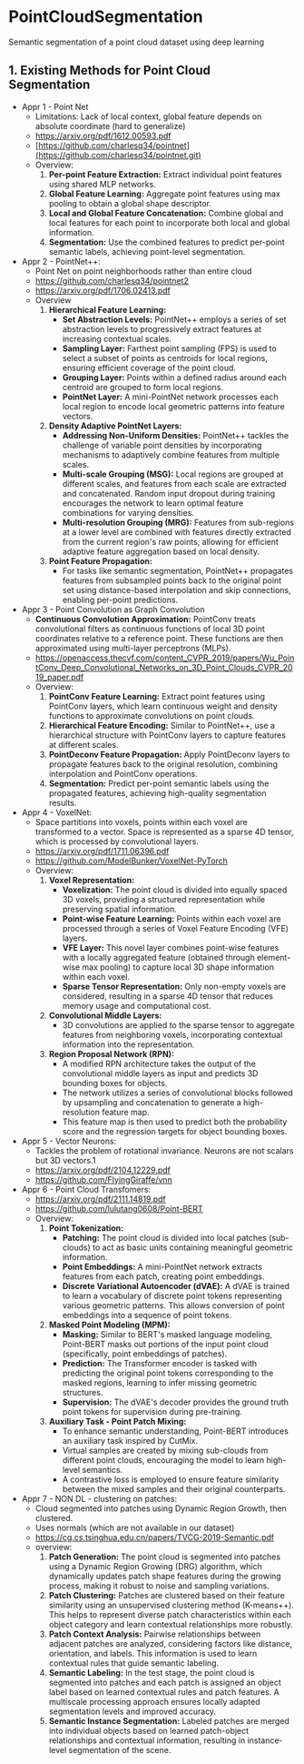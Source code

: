 # PointCloudSegmentation

Semantic segmentation of a point cloud dataset using deep learning

## 1. Existing Methods for Point Cloud Segmentation

- Appr 1 - Point Net
  - Limitations: Lack of local context, global feature depends on absolute coordinate (hard to generalize)
  - https://arxiv.org/pdf/1612.00593.pdf
  - [https://github.com/charlesq34/pointnet](https://github.com/charlesq34/pointnet.git)
  - Overview:
    1. **Per-point Feature Extraction:** Extract individual point features using shared MLP networks.
    2. **Global Feature Learning:** Aggregate point features using max pooling to obtain a global shape descriptor.
    3. **Local and Global Feature Concatenation:** Combine global and local features for each point to incorporate both local and global information.
    4. **Segmentation:** Use the combined features to predict per-point semantic labels, achieving point-level segmentation.
- Appr 2 - PointNet++:
  - Point Net on point neighborhoods rather than entire cloud
  - https://github.com/charlesq34/pointnet2
  - https://arxiv.org/pdf/1706.02413.pdf
  - Overview
    1. **Hierarchical Feature Learning:**
       - **Set Abstraction Levels:** PointNet++ employs a series of set abstraction levels to progressively extract features at increasing contextual scales.
       - **Sampling Layer:** Farthest point sampling (FPS) is used to select a subset of points as centroids for local regions, ensuring efficient coverage of the point cloud.
       - **Grouping Layer:** Points within a defined radius around each centroid are grouped to form local regions.
       - **PointNet Layer:** A mini-PointNet network processes each local region to encode local geometric patterns into feature vectors.
    2. **Density Adaptive PointNet Layers:**
       - **Addressing Non-Uniform Densities:** PointNet++ tackles the challenge of variable point densities by incorporating mechanisms to adaptively combine features from multiple scales.
       - **Multi-scale Grouping (MSG):** Local regions are grouped at different scales, and features from each scale are extracted and concatenated. Random input dropout during training encourages the network to learn optimal feature combinations for varying densities.
       - **Multi-resolution Grouping (MRG):** Features from sub-regions at a lower level are combined with features directly extracted from the current region's raw points, allowing for efficient adaptive feature aggregation based on local density.
    3. **Point Feature Propagation:**
       - For tasks like semantic segmentation, PointNet++ propagates features from subsampled points back to the original point set using distance-based interpolation and skip connections, enabling per-point predictions.
- Appr 3 - Point Convolution as Graph Convolution
  - **Continuous Convolution Approximation:** PointConv treats convolutional filters as continuous functions of local 3D point coordinates relative to a reference point. These functions are then approximated using multi-layer perceptrons (MLPs).
  - https://openaccess.thecvf.com/content_CVPR_2019/papers/Wu_PointConv_Deep_Convolutional_Networks_on_3D_Point_Clouds_CVPR_2019_paper.pdf
  - Overview:
    1. **PointConv Feature Learning:** Extract point features using PointConv layers, which learn continuous weight and density functions to approximate convolutions on point clouds.
    2. **Hierarchical Feature Encoding:** Similar to PointNet++, use a hierarchical structure with PointConv layers to capture features at different scales.
    3. **PointDeconv Feature Propagation:** Apply PointDeconv layers to propagate features back to the original resolution, combining interpolation and PointConv operations.
    4. **Segmentation:** Predict per-point semantic labels using the propagated features, achieving high-quality segmentation results.
- Appr 4 - VoxelNet:
  - Space partitions into voxels, points within each voxel are transformed to a vector. Space is represented as a sparse 4D tensor, which is processed by convolutional layers.
  - https://arxiv.org/pdf/1711.06396.pdf
  - https://github.com/ModelBunker/VoxelNet-PyTorch
  - Overview:
    1. **Voxel Representation:**
       - **Voxelization:** The point cloud is divided into equally spaced 3D voxels, providing a structured representation while preserving spatial information.
       - **Point-wise Feature Learning:** Points within each voxel are processed through a series of Voxel Feature Encoding (VFE) layers.
       - **VFE Layer:** This novel layer combines point-wise features with a locally aggregated feature (obtained through element-wise max pooling) to capture local 3D shape information within each voxel.
       - **Sparse Tensor Representation:** Only non-empty voxels are considered, resulting in a sparse 4D tensor that reduces memory usage and computational cost.
    2. **Convolutional Middle Layers:**
       - 3D convolutions are applied to the sparse tensor to aggregate features from neighboring voxels, incorporating contextual information into the representation.
    3. **Region Proposal Network (RPN):**
       - A modified RPN architecture takes the output of the convolutional middle layers as input and predicts 3D bounding boxes for objects.
       - The network utilizes a series of convolutional blocks followed by upsampling and concatenation to generate a high-resolution feature map.
       - This feature map is then used to predict both the probability score and the regression targets for object bounding boxes.
- Appr 5 - Vector Neurons:
  - Tackles the problem of rotational invariance. Neurons are not scalars but 3D vectors.1
  - https://arxiv.org/pdf/2104.12229.pdf
  - https://github.com/FlyingGiraffe/vnn
- Appr 6 - Point Cloud Transfomers:
  - https://arxiv.org/pdf/2111.14819.pdf
  - https://github.com/lulutang0608/Point-BERT
  - Overview:
    1. **Point Tokenization:**
       - **Patching:** The point cloud is divided into local patches (sub-clouds) to act as basic units containing meaningful geometric information.
       - **Point Embeddings:** A mini-PointNet network extracts features from each patch, creating point embeddings.
       - **Discrete Variational Autoencoder (dVAE):** A dVAE is trained to learn a vocabulary of discrete point tokens representing various geometric patterns. This allows conversion of point embeddings into a sequence of point tokens.
    2. **Masked Point Modeling (MPM):**
       - **Masking:** Similar to BERT's masked language modeling, Point-BERT masks out portions of the input point cloud (specifically, point embeddings of patches).
       - **Prediction:** The Transformer encoder is tasked with predicting the original point tokens corresponding to the masked regions, learning to infer missing geometric structures.
       - **Supervision:** The dVAE's decoder provides the ground truth point tokens for supervision during pre-training.
    3. **Auxiliary Task - Point Patch Mixing:**
       - To enhance semantic understanding, Point-BERT introduces an auxiliary task inspired by CutMix.
       - Virtual samples are created by mixing sub-clouds from different point clouds, encouraging the model to learn high-level semantics.
       - A contrastive loss is employed to ensure feature similarity between the mixed samples and their original counterparts.
- Appr 7 - NON DL - clustering on patches:
  - Cloud segmented into patches using Dynamic Region Growth, then clustered.
  - Uses normals (which are not available in our dataset)
  - https://cg.cs.tsinghua.edu.cn/papers/TVCG-2019-Semantic.pdf
  - overview:
    1. **Patch Generation:** The point cloud is segmented into patches using a Dynamic Region Growing (DRG) algorithm, which dynamically updates patch shape features during the growing process, making it robust to noise and sampling variations.
    2. **Patch Clustering:** Patches are clustered based on their feature similarity using an unsupervised clustering method (K-means++). This helps to represent diverse patch characteristics within each object category and learn contextual relationships more robustly.
    3. **Patch Context Analysis:** Pairwise relationships between adjacent patches are analyzed, considering factors like distance, orientation, and labels. This information is used to learn contextual rules that guide semantic labeling.
    4. **Semantic Labeling:** In the test stage, the point cloud is segmented into patches and each patch is assigned an object label based on learned contextual rules and patch features. A multiscale processing approach ensures locally adapted segmentation levels and improved accuracy.
    5. **Semantic Instance Segmentation:** Labeled patches are merged into individual objects based on learned patch-object relationships and contextual information, resulting in instance-level segmentation of the scene.
